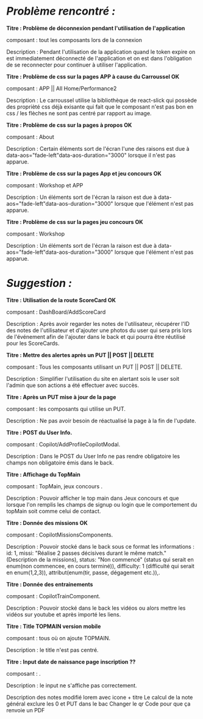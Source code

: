 # **_Problème rencontré :_**

**Titre : Problème de déconnexion pendant l'utilisation de l'application**

composant : tout les composants lors de la connexion

Description : Pendant l'utilisation de la application quand le token expire on est immediatement déconnecté de l'application et on est dans l'obligation de se reconnecter pour continuer à utiliser l'application.

**Titre : Problème de css sur la pages APP à cause du Carroussel OK**

composant : APP || All Home/Performance2

Description : Le carroussel utilise la bibliothèque de react-slick qui possède des proprièté css déjà exisante qui fait que le composant n'est pas bon en css / les flèches ne sont pas centré par rapport au image.

**Titre : Problème de css sur la pages à propos OK**

composant : About

Description : Certain éléments sort de l'écran l'une des raisons est due à data-aos="fade-left"data-aos-duration="3000" lorsque il n'est pas apparue.

**Titre : Problème de css sur la pages App et jeu concours OK**

composant : Workshop et APP

Description : Un éléments sort de l'écran la raison est due à data-aos="fade-left"data-aos-duration="3000" lorsque que l'élément n'est pas apparue.

**Titre : Problème de css sur la pages jeu concours OK**

composant : Workshop

Description : Un éléments sort de l'écran la raison est due à data-aos="fade-left"data-aos-duration="3000" lorsque que l'élément n'est pas apparue.

# **_Suggestion :_**

**Titre : Utilisation de la route ScoreCard OK**

composant : DashBoard/AddScoreCard

Description : Après avoir regarder les notes de l'utilisateur, récupérer l'ID des notes de l'utilisateur et d'ajouter une photos du user qui sera pris lors de l'événement afin de l'ajouter dans le back et qui pourra être réutilisé pour les ScoreCards.

**Titre : Mettre des alertes après un PUT || POST || DELETE**

composant : Tous les composants utilisant un PUT || POST || DELETE.

Description : Simplifier l'utilisation du site en alertant sois le user soit l'admin que son actions a été effectuer avec succès.

**Titre : Après un PUT mise à jour de la page**

composant : les composants qui utilise un PUT.

Description : Ne pas avoir besoin de réactualisé la page à la fin de l'update.

**Titre : POST du User Info.**

composant : Copilot/AddProfileCopilotModal.

Description : Dans le POST du User Info ne pas rendre obligatoire les champs non obligatoire émis dans le back.

**Titre : Affichage du TopMain**

composant : TopMain, jeux concours .

Description : Pouvoir afficher le top main dans Jeux concours et que lorsque l'on remplis les champs de signup ou login que le comportement du topMain soit comme celui de contact.

**Titre : Donnée des missions OK**

composant : CopilotMissionsComponents.

Description : Pouvoir stocké dans le back sous ce format les informations :
id: 1,
missi: "Réalise 2 passes décisives durant le même match." (Description de la missions),
status: "Non commencé" (status qui serait en enum(non commencee, en cours terminé)),
difficulty: 1 (difficulté qui serait en enum(1,2,3)), attribut(enum(tir, passe, dégagement etc.)),.

**Titre : Donnée des entrainements**

composant : CopilotTrainComponent.

Description : Pouvoir stocké dans le back les vidéos ou alors mettre les vidéos sur youtube et après importé les liens.

**Titre : Title TOPMAIN version mobile**

composant : tous où on ajoute TOPMAIN.

Description : le title n'est pas centré.

**Titre : Input date de naissance page inscription ??**

composant : .

Description : le input ne s'affiche pas correctement.

Description des notes modifié lorem avec icone + titre
Le calcul de la note général exclure les 0 et PUT dans le bac
Changer le qr Code pour que ça renvoie un PDF
